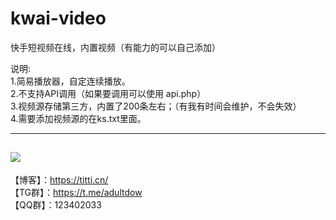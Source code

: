 # kwai-video
快手短视频在线，内置视频（有能力的可以自己添加）

说明:</br>
1.简易播放器，自定连续播放。</br>
2.不支持API调用（如果要调用可以使用 api.php）</br>
3.视频源存储第三方，内置了200条左右；（有我有时间会维护，不会失效）</br>
4.需要添加视频源的在ks.txt里面。</br>

--------------------------------------------------------------------
<img src="https://s2.loli.net/2022/05/31/oJT6qV25x8hd7Lg.jpg"/></br>
--------------------------------------------------------------------

【博客】：https://titti.cn/</br>
【TG群】：https://t.me/adultdow</br>
【QQ群】：123402033</br>

